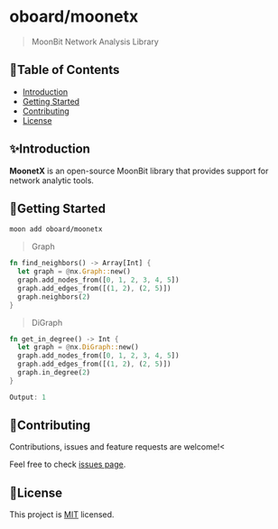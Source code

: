 # oboard/moonetx

> MoonBit Network Analysis Library

## 📖Table of Contents

- [Introduction](#-introduction)
- [Getting Started](#-getting-started)
- [Contributing](#-contributing)
- [License](#-license)

## ✨Introduction

**MoonetX** is an open-source MoonBit library that provides support for network analytic tools.


## 🚀Getting Started

```sh
moon add oboard/moonetx
```

> Graph

```rust
fn find_neighbors() -> Array[Int] {
  let graph = @nx.Graph::new()
  graph.add_nodes_from([0, 1, 2, 3, 4, 5])
  graph.add_edges_from([(1, 2), (2, 5)])
  graph.neighbors(2)
}
```

> DiGraph

```rust
fn get_in_degree() -> Int {
  let graph = @nx.DiGraph::new()
  graph.add_nodes_from([0, 1, 2, 3, 4, 5])
  graph.add_edges_from([(1, 2), (2, 5)])
  graph.in_degree(2)
}

Output: 1
```

## 🤝Contributing

Contributions, issues and feature requests are welcome!<

Feel free to check [issues page](https://github.com/oboard/moonetx/issues). 

## 📝License

This project is [MIT](LICENSE.md) licensed.